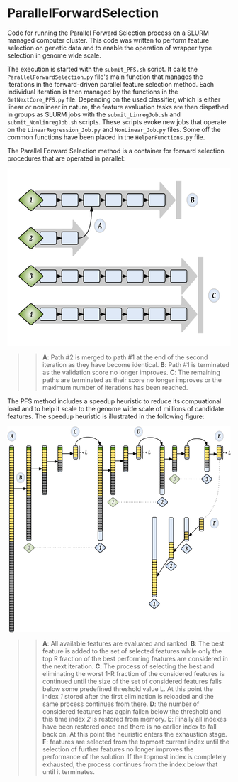 # ParallelForwardSelection
Code for running the Parallel Forward Selection process on a SLURM managed computer cluster. This code was written to perform feature selection on genetic data and to enable the operation of wrapper type selection in genome wide scale.

The execution is started with the `submit_PFS.sh` script. It calls the `ParallelForwardSelection.py` file's main function that manages the iterations in the forward-driven parallel feature selection method. Each individual iteration is then managed by the functions in the `GetNextCore_PFS.py` file. Depending on the used classifier, which is either linear or nonlinear in nature, the feature evaluation tasks are then dispathed in groups as SLURM jobs with the `submit_LinregJob.sh` and `submit_NonlinregJob.sh` scripts. These scripts evoke new jobs that operate on the `LinearRegression_Job.py` and `NonLinear_Job.py` files. Some off the common functions have been placed in the `HelperFunctions.py` file.

The Parallel Forward Selection method is a container for forward selection procedures that are operated in parallel: 

<img src=img/PFS.png width=586 height=400 />

>>**A**: Path \#2 is merged to path \#1 at the end of the second iteration as they have become identical.
**B**: Path \#1 is terminated as the validation score no longer improves.
**C**: The remaining paths are terminated as their score no longer improves or the maximum number of iterations has been reached.

The PFS method includes a speedup heuristic to reduce its compuational load and to help it scale to the genome wide scale of millions of candidate features. The speedup heuristic is illustrated in the following figure:

<img src=img/Heuristic_3.png width=586 height=464 />

>>**A**: All available features are evaluated and ranked.
**B**: The best feature is added to the set of selected features while only the top R fraction of the best performing features are considered in the next iteration.
**C**: The process of selecting the best and eliminating the worst 1-R fraction of the considered features is continued until the size of the set of considered features falls below some predefined threshold value L. At this point the index *1* stored after the first elimination is reloaded and the same process continues from there.
**D**: the number of considered features has again fallen below the threshold and this time index *2* is restored from memory.
**E**: Finally all indexes have been restored once and there is no earlier index to fall back on. At this point the heuristic enters the exhaustion stage.
**F**: features are selected from the topmost current index until the selection of further features no longer improves the performance of the solution. If the topmost index is completely exhausted, the process continues from the index below that until it terminates.
